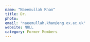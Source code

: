 ```yaml
---
name: "Naeemullah Khan"
title: Dr.
photo: 
email: "naeemullah.khan@eng.ox.ac.uk"
website: NULL
category: Former Members
---
```

